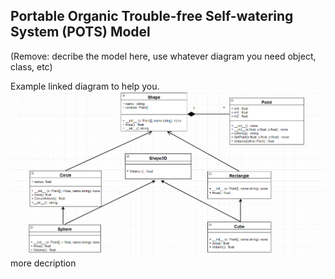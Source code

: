 ## **P**ortable **O**rganic **T**rouble-free **S**elf-watering System (**POTS**) Model

(Remove: decribe the model here, use whatever diagram you need object, class, etc)

Example linked diagram to help you.
![POTS system](../../images/class_example_diagram.png)
more decription